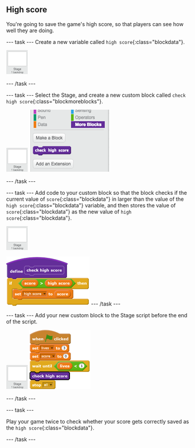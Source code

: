## High score

You're going to save the game's high score, so that players can see how well they are doing.

--- task ---
Create a new variable called `high score`{:class="blockdata"}.

![Stage sprite](images/stage-sprite.png)

--- /task ---

--- task ---
Select the Stage, and create a new custom block called `check high score`{:class="blockmoreblocks"}.

![Stage sprite](images/stage-sprite.png)
![screenshot](images/dots-custom-1.png)

--- /task ---

--- task ---
Add code to your custom block so that the block checks if the current value of `score`{:class="blockdata"} in larger than the value of the `high score`{:class="blockdata"} variable, and then stores the value of `score`{:class="blockdata"} as the new value of `high score`{:class="blockdata"}.

![Stage sprite](images/stage-sprite.png)

![blocks_1545237732_8874826](images/blocks_1545237732_8874826.png)
--- /task ---

--- task ---
Add your new custom block to the Stage script before the end of the script.

![Stage sprite](images/stage-sprite.png)
![blocks_1545237734_0195436](images/blocks_1545237734_0195436.png)

--- /task ---

--- task ---

Play your game twice to check whether your score gets correctly saved as the `high score`{:class="blockdata"}.

--- /task ---
